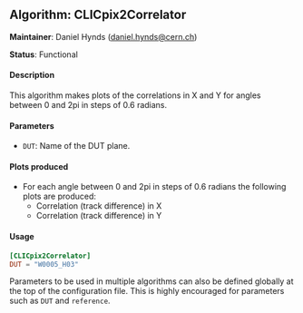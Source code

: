 ## Algorithm: CLICpix2Correlator
**Maintainer**: Daniel Hynds (<daniel.hynds@cern.ch>)

**Status**: Functional

#### Description
This algorithm makes plots of the correlations in X and Y for angles between 0 and 2pi in steps of 0.6 radians.

#### Parameters
* `DUT`: Name of the DUT plane.

#### Plots produced
* For each angle between 0 and 2pi in steps of 0.6 radians the following plots are produced:
    * Correlation (track difference) in X
    * Correlation (track difference) in Y

#### Usage
```toml
[CLICpix2Correlator]
DUT = "W0005_H03"
```
Parameters to be used in multiple algorithms can also be defined globally at the top of the configuration file. This is highly encouraged for parameters such as `DUT` and `reference`.
